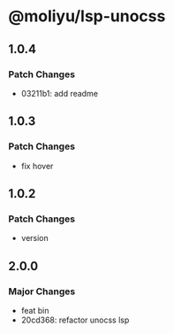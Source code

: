 # @moliyu/lsp-unocss

## 1.0.4

### Patch Changes

- 03211b1: add readme

## 1.0.3

### Patch Changes

- fix hover

## 1.0.2

### Patch Changes

- version

## 2.0.0

### Major Changes

- feat bin
- 20cd368: refactor unocss lsp
